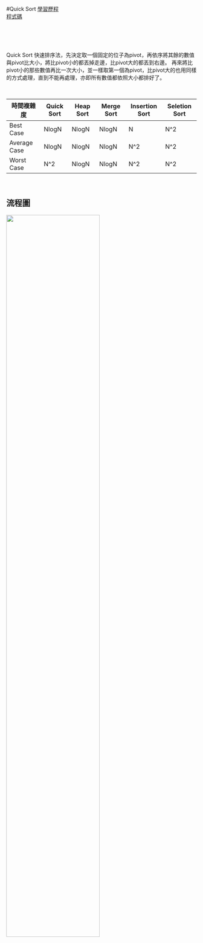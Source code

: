 #Quick Sort
[學習歷程](https://nbviewer.jupyter.org/github/jiaying777/DATA-STRUCTURES-AND-ALGORITHMS/blob/master/HW1/Quick%20Sort%20程式碼與學習歷程.ipynb)<br>
[程式碼](https://github.com/jiaying777/DATA-STRUCTURES-AND-ALGORITHMS/blob/master/HW1/Quick_Sort_05113009.py)
<br/><br/><br/><br/><br/>

Quick Sort 快速排序法，先決定取一個固定的位子為pivot，再依序將其餘的數值與pivot比大小，將比pivot小的都丟掉走邊，比pivot大的都丟到右邊。 再來將比pivot小的那些數值再比一次大小，並一樣取第一個為pivot，比pivot大的也用同樣的方式處理，直到不能再處理，亦即所有數值都依照大小都排好了。

<br>

時間複雜度  | Quick Sort | Heap Sort | Merge Sort | Insertion Sort | Seletion Sort| 
-------------|------------|-----------|------------|----------------|--------------|
Best Case    | NlogN      |NlogN |NlogN |N|N^2
Average Case | NlogN      |NlogN |NlogN |N^2|N^2
Worst Case   | N^2        |NlogN |NlogN |N^2|N^2

<br>

## 流程圖
<img src="https://github.com/jiaying777/DATA-STRUCTURES-AND-ALGORITHMS/blob/master/圖/Quick%20Sort%20Demo.jpg" width="70%" >

